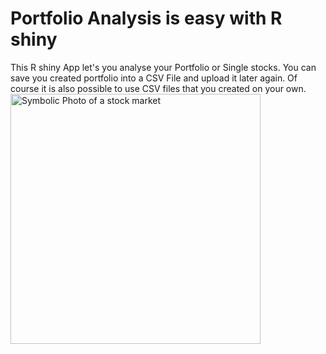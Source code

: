 # Portfolio Analysis is easy with R shiny
This R shiny App let's you analyse your Portfolio or Single stocks. You can save you created portfolio into a CSV File and upload it later again. Of course it is also possible to use CSV files that you created on your own.
<img src="https://images.pexels.com/photos/210607/pexels-photo-210607.jpeg?auto=compress&cs=tinysrgb&w=1260&h=750&dpr=2" alt="Symbolic Photo of a stock market" width="400" ALIGN=”top” />

